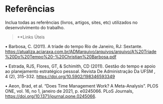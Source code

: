 # Referências

Inclua todas as referências (livros, artigos, sites, etc) utilizados no desenvolvimento do trabalho.

> **Links Úteis

•	Barbosa, C. (2011). A tríade do tempo Rio de Janeiro, RJ: Sextante. https://atualiza.aciaraxa.com.br/ADMarquivo/arquivos/arquivo/A%20Triade%20Do%20Tempo%20-%20Christian%20Barbosa.pdf

•	Estrada, RJS, Flores, GT, & Schimith, CD (2011). Gestão do tempo e apoio ao planejamento estratégico pessoal. Revista De Administração Da UFSM , 4 (2), 315–332. https://doi.org/10.5902/198346593349

•	Aeon, Brad, et al. “Does Time Management Work? A Meta-Analysis”. PLOS ONE, vol. 16, no 1, janeiro de 2021, p. e0245066. PLoS Journals, https://doi.org/10.1371/journal.pone.0245066.
